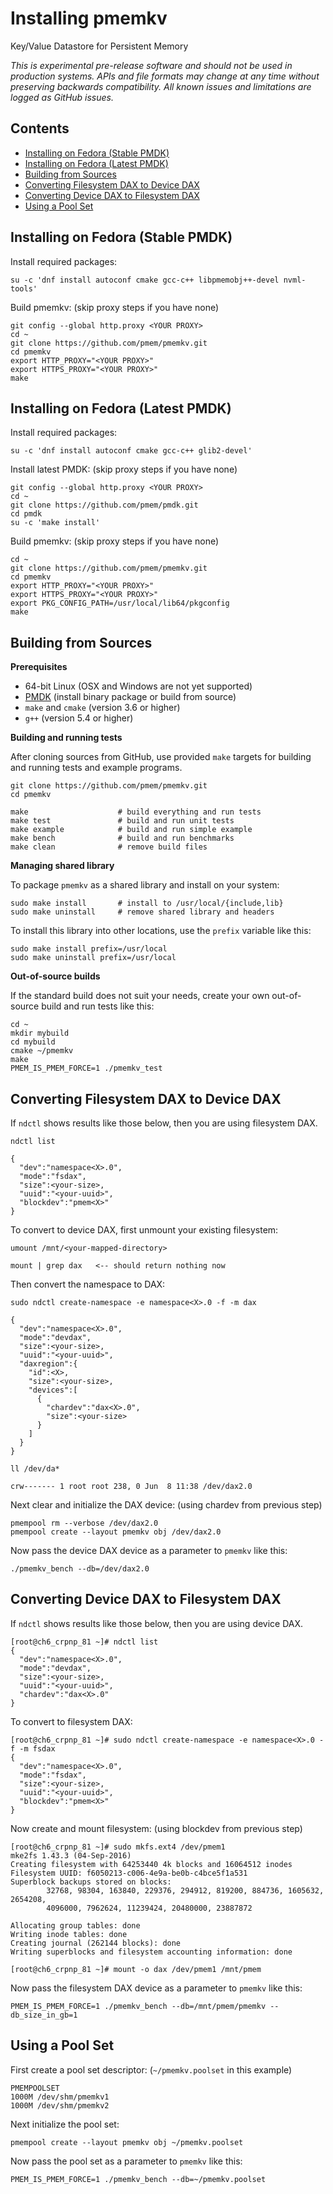 # Installing pmemkv
Key/Value Datastore for Persistent Memory

*This is experimental pre-release software and should not be used in
production systems. APIs and file formats may change at any time without
preserving backwards compatibility. All known issues and limitations
are logged as GitHub issues.*

Contents
--------

<ul>
<li><a href="#fedora_stable_pmdk">Installing on Fedora (Stable PMDK)</a></li>
<li><a href="#fedora_latest_pmdk">Installing on Fedora (Latest PMDK)</a></li>
<li><a href="#building_from_sources">Building from Sources</a></li>
<li><a href="#device_dax">Converting Filesystem DAX to Device DAX</a></li>
<li><a href="#filesystem_dax">Converting Device DAX to Filesystem DAX</a></li>
<li><a href="#pool_set">Using a Pool Set</a></li>
</ul>

<a name="fedora_stable_pmdk"></a>

Installing on Fedora (Stable PMDK)
----------------------------------

Install required packages:

```
su -c 'dnf install autoconf cmake gcc-c++ libpmemobj++-devel nvml-tools'
```

Build pmemkv: (skip proxy steps if you have none)

```
git config --global http.proxy <YOUR PROXY>
cd ~
git clone https://github.com/pmem/pmemkv.git
cd pmemkv
export HTTP_PROXY="<YOUR PROXY>"
export HTTPS_PROXY="<YOUR PROXY>"
make
```
<a name="fedora_latest_pmdk"></a>

Installing on Fedora (Latest PMDK)
----------------------------------

Install required packages:

```
su -c 'dnf install autoconf cmake gcc-c++ glib2-devel'
```

Install latest PMDK: (skip proxy steps if you have none)

```
git config --global http.proxy <YOUR PROXY>
cd ~
git clone https://github.com/pmem/pmdk.git
cd pmdk
su -c 'make install'
```

Build pmemkv: (skip proxy steps if you have none)

```
cd ~
git clone https://github.com/pmem/pmemkv.git
cd pmemkv
export HTTP_PROXY="<YOUR PROXY>"
export HTTPS_PROXY="<YOUR PROXY>"
export PKG_CONFIG_PATH=/usr/local/lib64/pkgconfig
make
```

<a name="building_from_sources"></a>

Building from Sources
---------------------

**Prerequisites**

* 64-bit Linux (OSX and Windows are not yet supported)
* [PMDK](https://github.com/pmem/pmdk) (install binary package or build from source)
* `make` and `cmake` (version 3.6 or higher)
* `g++` (version 5.4 or higher)

**Building and running tests**

After cloning sources from GitHub, use provided `make` targets for building and running
tests and example programs.

```
git clone https://github.com/pmem/pmemkv.git
cd pmemkv

make                    # build everything and run tests
make test               # build and run unit tests
make example            # build and run simple example
make bench              # build and run benchmarks
make clean              # remove build files
```

**Managing shared library**

To package `pmemkv` as a shared library and install on your system:
 
```
sudo make install       # install to /usr/local/{include,lib}
sudo make uninstall     # remove shared library and headers
```

To install this library into other locations, use the `prefix` variable like this:

```
sudo make install prefix=/usr/local
sudo make uninstall prefix=/usr/local
```

**Out-of-source builds**

If the standard build does not suit your needs, create your own
out-of-source build and run tests like this:

```
cd ~
mkdir mybuild
cd mybuild
cmake ~/pmemkv
make
PMEM_IS_PMEM_FORCE=1 ./pmemkv_test
```

<a name="device_dax"></a>

Converting Filesystem DAX to Device DAX
---------------------------------------

If `ndctl` shows results like those below, then you are using filesystem DAX.

```
ndctl list

{
  "dev":"namespace<X>.0",
  "mode":"fsdax",
  "size":<your-size>,
  "uuid":"<your-uuid>",
  "blockdev":"pmem<X>"
}
```

To convert to device DAX, first unmount your existing filesystem:

```
umount /mnt/<your-mapped-directory>

mount | grep dax   <-- should return nothing now
```

Then convert the namespace to DAX:

```
sudo ndctl create-namespace -e namespace<X>.0 -f -m dax

{
  "dev":"namespace<X>.0",
  "mode":"devdax",
  "size":<your-size>,
  "uuid":"<your-uuid>",
  "daxregion":{
    "id":<X>,
    "size":<your-size>,
    "devices":[
      {
        "chardev":"dax<X>.0",
        "size":<your-size>
      }
    ]
  }
}

ll /dev/da*

crw------- 1 root root 238, 0 Jun  8 11:38 /dev/dax2.0
```

Next clear and initialize the DAX device: (using chardev from previous step)

```
pmempool rm --verbose /dev/dax2.0
pmempool create --layout pmemkv obj /dev/dax2.0
```

Now pass the device DAX device as a parameter to `pmemkv` like this:

```
./pmemkv_bench --db=/dev/dax2.0
```

<a name="filesystem_dax"></a>

Converting Device DAX to Filesystem DAX
---------------------------------------

If `ndctl` shows results like those below, then you are using device DAX.

```
[root@ch6_crpnp_81 ~]# ndctl list
{
  "dev":"namespace<X>.0",
  "mode":"devdax",
  "size":<your-size>,
  "uuid":"<your-uuid>",
  "chardev":"dax<X>.0"
}
```

To convert to filesystem DAX:

```
[root@ch6_crpnp_81 ~]# sudo ndctl create-namespace -e namespace<X>.0 -f -m fsdax
{
  "dev":"namespace<X>.0",
  "mode":"fsdax",
  "size":<your-size>,
  "uuid":"<your-uuid>",
  "blockdev":"pmem<X>"
}
```

Now create and mount filesystem: (using blockdev from previous step)

```
[root@ch6_crpnp_81 ~]# sudo mkfs.ext4 /dev/pmem1
mke2fs 1.43.3 (04-Sep-2016)
Creating filesystem with 64253440 4k blocks and 16064512 inodes
Filesystem UUID: f6050213-c006-4e9a-be0b-c4bce5f1a531
Superblock backups stored on blocks:
        32768, 98304, 163840, 229376, 294912, 819200, 884736, 1605632, 2654208,
        4096000, 7962624, 11239424, 20480000, 23887872

Allocating group tables: done
Writing inode tables: done
Creating journal (262144 blocks): done
Writing superblocks and filesystem accounting information: done

[root@ch6_crpnp_81 ~]# mount -o dax /dev/pmem1 /mnt/pmem
```

Now pass the filesystem DAX device as a parameter to `pmemkv` like this:

```
PMEM_IS_PMEM_FORCE=1 ./pmemkv_bench --db=/mnt/pmem/pmemkv --db_size_in_gb=1
```

<a name="pool_set"></a>

Using a Pool Set
----------------

First create a pool set descriptor:  (`~/pmemkv.poolset` in this example)

```
PMEMPOOLSET
1000M /dev/shm/pmemkv1
1000M /dev/shm/pmemkv2
```

Next initialize the pool set:

```
pmempool create --layout pmemkv obj ~/pmemkv.poolset
```

Now pass the pool set as a parameter to `pmemkv` like this:

```
PMEM_IS_PMEM_FORCE=1 ./pmemkv_bench --db=~/pmemkv.poolset
```
